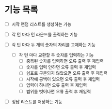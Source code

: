 # 기능 목록

- [ ] 시작 랜덤 리스트를 생성하는 기능

- [ ] 각 턴 마다 턴 라운드를 출력하는 기능

- [ ] 각 턴 마다 두 개의 숫자의 자리를 교체하는 기능
    - [ ] 각 턴 마다 교환할 두 숫자를 입력하는 기능
        - [ ] 중복된 숫자를 입력하면 오류 출력 후 재입력
        - [ ] 숫자를 입력 안하면 오류 출력 후 재입력
        - [ ] 쉼표로 구분되지 않았으면 오류 출력 후 재입력
        - [ ] 시작에 공백이 있으면 오류 출력 후 재입력
        - [ ] 입력이 하나면 오류 출력 후 재입력
        - [ ] 범위를 벗어나면 오류 출력 후 재입력

- [ ] 정답 리스트를 저장하는 기능